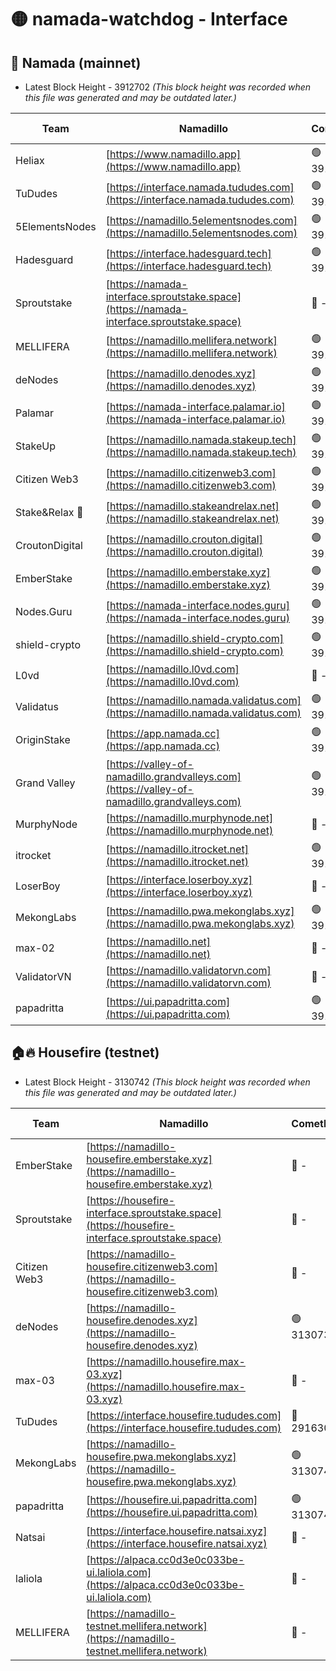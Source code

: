 # 🟡 namada-watchdog - Interface

## 🚀 Namada (mainnet)
- Latest Block Height - 3912702 *(This block height was recorded when this file was generated and may be outdated later.)*

| Team | Namadillo | CometBFT | Indexer | MASP Indexer |
|-|-|-|-|-|
| Heliax | [https://www.namadillo.app](https://www.namadillo.app) | 🟢 3912673 | 🟢 3912672 | 🟡 3912570 |
| TuDudes | [https://interface.namada.tududes.com](https://interface.namada.tududes.com) | 🟢 3912673 | 🟢 3912673 | 🟡 3912570 |
| 5ElementsNodes | [https://namadillo.5elementsnodes.com](https://namadillo.5elementsnodes.com) | 🟢 3912674 | 🟢 3912673 | 🟡 3912570 |
| Hadesguard | [https://interface.hadesguard.tech](https://interface.hadesguard.tech) | 🟢 3912674 | 🟢 3912674 | 🟡 3912570 |
| Sproutstake | [https://namada-interface.sproutstake.space](https://namada-interface.sproutstake.space) | 🔴 - | 🔴 3738134 | 🔴 - |
| MELLIFERA | [https://namadillo.mellifera.network](https://namadillo.mellifera.network) | 🟢 3912678 | 🟢 3912678 | 🔴 3765769 |
| deNodes | [https://namadillo.denodes.xyz](https://namadillo.denodes.xyz) | 🟢 3912679 | 🟢 3912679 | 🟡 3912570 |
| Palamar | [https://namada-interface.palamar.io](https://namada-interface.palamar.io) | 🟢 3912680 | 🟢 3912679 | 🟡 3912570 |
| StakeUp | [https://namadillo.namada.stakeup.tech](https://namadillo.namada.stakeup.tech) | 🟢 3912680 | 🟢 3912680 | 🟡 3912570 |
| Citizen Web3 | [https://namadillo.citizenweb3.com](https://namadillo.citizenweb3.com) | 🟢 3912681 | 🟢 3912681 | 🔴 3765769 |
| Stake&Relax 🦥 | [https://namadillo.stakeandrelax.net](https://namadillo.stakeandrelax.net) | 🟢 3912682 | 🟢 3912682 | 🔴 3765769 |
| CroutonDigital | [https://namadillo.crouton.digital](https://namadillo.crouton.digital) | 🟢 3912683 | 🟢 3912683 | 🟡 3912570 |
| EmberStake | [https://namadillo.emberstake.xyz](https://namadillo.emberstake.xyz) | 🟢 3912683 | 🟢 3912683 | 🟡 3912570 |
| Nodes.Guru | [https://namada-interface.nodes.guru](https://namada-interface.nodes.guru) | 🟢 3912684 | 🟢 3912684 | 🟡 3912570 |
| shield-crypto | [https://namadillo.shield-crypto.com](https://namadillo.shield-crypto.com) | 🟢 3912684 | 🟡 3912505 | 🟡 3912570 |
| L0vd | [https://namadillo.l0vd.com](https://namadillo.l0vd.com) | 🔴 - | 🔴 - | 🔴 - |
| Validatus | [https://namadillo.namada.validatus.com](https://namadillo.namada.validatus.com) | 🟢 3912688 | 🟢 3912687 | 🔴 3819812 |
| OriginStake | [https://app.namada.cc](https://app.namada.cc) | 🟢 3912688 | 🟢 3912688 | 🟡 3912570 |
| Grand Valley | [https://valley-of-namadillo.grandvalleys.com](https://valley-of-namadillo.grandvalleys.com) | 🟢 3912689 | 🟢 3912689 | 🟡 3912570 |
| MurphyNode | [https://namadillo.murphynode.net](https://namadillo.murphynode.net) | 🔴 - | 🔴 - | 🔴 - |
| itrocket | [https://namadillo.itrocket.net](https://namadillo.itrocket.net) | 🟢 3912692 | 🟢 3912691 | 🟡 3912570 |
| LoserBoy | [https://interface.loserboy.xyz](https://interface.loserboy.xyz) | 🔴 - | 🔴 - | 🔴 - |
| MekongLabs | [https://namadillo.pwa.mekonglabs.xyz](https://namadillo.pwa.mekonglabs.xyz) | 🟢 3912697 | 🟢 3912697 | 🟡 3912570 |
| max-02 | [https://namadillo.net](https://namadillo.net) | 🔴 - | 🔴 - | 🔴 - |
| ValidatorVN | [https://namadillo.validatorvn.com](https://namadillo.validatorvn.com) | 🔴 - | 🔴 - | 🔴 - |
| papadritta | [https://ui.papadritta.com](https://ui.papadritta.com) | 🟢 3912702 | 🟢 3912701 | 🟢 3912701 |

## 🏠🔥 Housefire (testnet)
- Latest Block Height - 3130742 *(This block height was recorded when this file was generated and may be outdated later.)*

| Team | Namadillo | CometBFT | Indexer | MASP Indexer |
|-|-|-|-|-|
| EmberStake | [https://namadillo-housefire.emberstake.xyz](https://namadillo-housefire.emberstake.xyz) | 🔴 - | 🔴 - | 🔴 - |
| Sproutstake | [https://housefire-interface.sproutstake.space](https://housefire-interface.sproutstake.space) | 🔴 - | 🔴 - | 🔴 - |
| Citizen Web3 | [https://namadillo-housefire.citizenweb3.com](https://namadillo-housefire.citizenweb3.com) | 🔴 - | 🔴 - | 🔴 - |
| deNodes | [https://namadillo-housefire.denodes.xyz](https://namadillo-housefire.denodes.xyz) | 🟢 3130732 | 🟢 3130732 | 🔴 3065388 |
| max-03 | [https://namadillo.housefire.max-03.xyz](https://namadillo.housefire.max-03.xyz) | 🔴 - | 🔴 - | 🔴 - |
| TuDudes | [https://interface.housefire.tududes.com](https://interface.housefire.tududes.com) | 🔴 2916306 | 🔴 2916306 | 🔴 2916306 |
| MekongLabs | [https://namadillo-housefire.pwa.mekonglabs.xyz](https://namadillo-housefire.pwa.mekonglabs.xyz) | 🟢 3130742 | 🟢 3130742 | 🔴 3065388 |
| papadritta | [https://housefire.ui.papadritta.com](https://housefire.ui.papadritta.com) | 🟢 3130742 | 🟢 3130742 | 🟢 3130742 |
| Natsai | [https://interface.housefire.natsai.xyz](https://interface.housefire.natsai.xyz) | 🔴 - | 🔴 - | 🔴 - |
| laliola | [https://alpaca.cc0d3e0c033be-ui.laliola.com](https://alpaca.cc0d3e0c033be-ui.laliola.com) | 🔴 - | 🔴 - | 🔴 - |
| MELLIFERA | [https://namadillo-testnet.mellifera.network](https://namadillo-testnet.mellifera.network) | 🔴 - | 🔴 2778001 | 🔴 2607259 |


